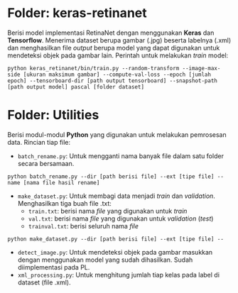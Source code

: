 # Folder: keras-retinanet
Berisi model implementasi RetinaNet dengan menggunakan **Keras** dan **Tensorflow**. Menerima dataset berupa gambar (.jpg) beserta labelnya (.xml) dan menghasilkan file *output* berupa model yang dapat digunakan untuk mendeteksi objek pada gambar lain.
Perintah untuk melakukan *train* model:
```shell
python keras_retinanet/bin/train.py --random-transform --image-max-side [ukuran maksimum gambar] --compute-val-loss --epoch [jumlah epoch] --tensorboard-dir [path output tensorboard] --snapshot-path [path output model] pascal [folder dataset]
```

# Folder: Utilities
Berisi modul-modul **Python** yang digunakan untuk melakukan pemrosesan data. Rincian tiap file:
- `batch_rename.py`: Untuk mengganti nama banyak file dalam satu folder secara bersamaan.
```shell
python batch_rename.py --dir [path berisi file] --ext [tipe file] --name [nama file hasil rename]
```
- `make_dataset.py`: Untuk membagi data menjadi *train* dan *validation*. Menghasilkan tiga buah file .txt: 
  - `train.txt`: berisi nama *file* yang digunakan untuk *train*
  - `val.txt`: berisi nama *file* yang digunakan untuk *validation* (*test*)
  - `trainval.txt`: berisi seluruh nama *file*
```shell
python make_dataset.py --dir [path berisi file] --ext [tipe file] --
```
- `detect_image.py`: Untuk mendeteksi objek pada gambar masukkan dengan menggunakan model yang sudah dihasilkan. Sudah diimplementasi pada PL.
- `xml_processing.py`: Untuk menghitung jumlah tiap kelas pada label di dataset (file .xml).
